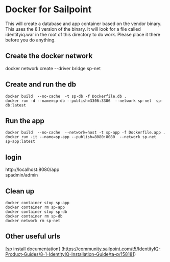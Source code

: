 #  Docker for Sailpoint

This will create a database and app container based on the vendor binary.  This uses the 8.1 version of the binary.  It will look for a file called identityiq.war in the root of this directory to do work.  Please place it there before you do anything.  


## Create the docker network

docker network create --driver bridge sp-net

## Create and run  the db

    docker build  --no-cache  -t sp-db -f Dockerfile.db .
    docker run -d --name=sp-db --publish=3306:3306  --network sp-net  sp-db:latest   



## Run the app

    docker build  --no-cache  --network=host -t sp-app -f Dockerfile.app .
    docker run -it --name=sp-app --publish=8080:8080  --network sp-net  sp-app:latest   

## login  

http://localhost:8080/app  
spadmin/admin


## Clean up 

    docker container stop sp-app
    docker container rm sp-app
    docker container stop sp-db
    docker container rm sp-db
    docker network rm sp-net

## Other useful urls

[sp install documentation] (https://community.sailpoint.com/t5/IdentityIQ-Product-Guides/8-1-IdentityIQ-Installation-Guide/ta-p/158181)